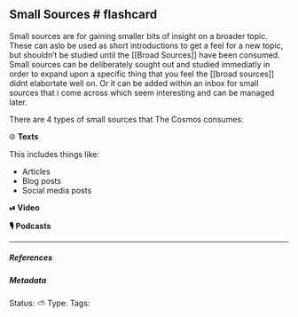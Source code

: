 ## Small Sources # flashcard 

Small sources are for gaining smaller bits of insight on a broader topic. These can aslo be used as short introductions to get a feel for a new topic, but shouldn’t be studied until the [[Broad Sources]] have been consumed. Small sources can be deliberately sought out and studied immediatly in order to expand upon a specific thing that you feel the  [[broad sources]] didnt elabortate well on. Or it can be added within an inbox for small sources that i come across which seem interesting and can be managed later.

There are 4 types of small sources that The Cosmos consumes:

🌐 **Texts**

This includes things like:
- Articles
- Blog posts
- Social media posts

**⏯ Video**

**🎙 Podcasts**

___

##### References


##### Metadata
Status: ⛅️
Type: 
Tags: